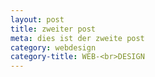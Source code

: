 ```yaml
---
layout: post
title: zweiter post
meta: dies ist der zweite post
category: webdesign
category-title: WEB-<br>DESIGN
---
```

